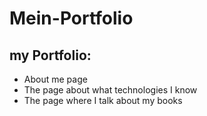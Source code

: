 # Mein-Portfolio
## my Portfolio: 
- About me page
- The page about what technologies I know
- The page where I talk about my books

